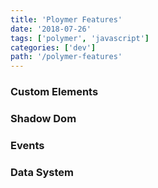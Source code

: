 ```yaml
---
title: 'Ploymer Features'
date: '2018-07-26'
tags: ['polymer', 'javascript']
categories: ['dev']
path: '/polymer-features'
---
```


### Custom Elements

### Shadow Dom

### Events

### Data System

